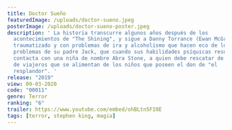 ```yaml
---
title: Doctor Sueño
featuredImage: /uploads/doctor-sueno.jpeg
posterImage: /uploads/doctor-sueno-poster.jpeg
description: ' La historia transcurre algunos años después de los
  acontecimientos de "The Shining", y sigue a Danny Torrance (Ewan McGregor),
  traumatizado y con problemas de ira y alcoholismo que hacen eco de los
  problemas de su padre Jack, que cuando sus habilidades psíquicas resurgen, se
  contacta con una niña de nombre Abra Stone, a quien debe rescatar de un grupo
  de viajeros que se alimentan de los niños que poseen el don de "el
  resplandor". '
release: "2019"
view: 09-03-2020
code: "00011" 
genre: Terror
ranking: "6"
trailer: https://www.youtube.com/embed/ohBLtn5FI0E
tags: [terror, stephen king, magia]
---
```

